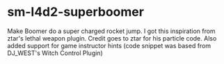 # sm-l4d2-superboomer
Make Boomer do a super charged rocket jump.  I got this inspiration from ztar's lethal weapon plugin. Credit goes to ztar for his particle code. Also added support for game instructor hints (code snippet was based from DJ_WEST's Witch Control Plugin)
